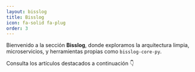 ```yaml
---
layout: bisslog
title: Bisslog
icon: fa-solid fa-plug
order: 3
---
```



Bienvenido a la sección **Bisslog**, donde exploramos la arquitectura limpia, microservicios, y herramientas propias como `bisslog-core-py`.

Consulta los artículos destacados a continuación 👇

